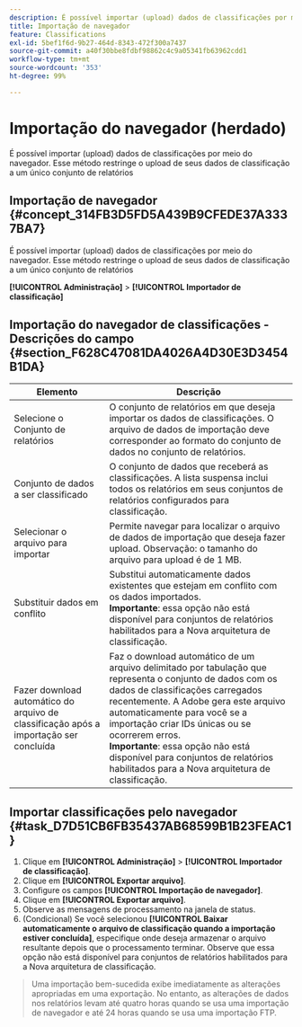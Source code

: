 ```yaml
---
description: É possível importar (upload) dados de classificações por meio do navegador. Esse método restringe o upload de seus dados de classificação a um único conjunto de relatórios
title: Importação de navegador
feature: Classifications
exl-id: 5bef1f6d-9b27-464d-8343-472f300a7437
source-git-commit: a40f30bbe8fdbf98862c4c9a05341fb63962cdd1
workflow-type: tm+mt
source-wordcount: '353'
ht-degree: 99%

---
```


# Importação do navegador (herdado)

É possível importar (upload) dados de classificações por meio do navegador. Esse método restringe o upload de seus dados de classificação a um único conjunto de relatórios

## Importação de navegador {#concept_314FB3D5FD5A439B9CFEDE37A3337BA7}

É possível importar (upload) dados de classificações por meio do navegador. Esse método restringe o upload de seus dados de classificação a um único conjunto de relatórios

**[!UICONTROL Administração]** > **[!UICONTROL Importador de classificação]**

## Importação do navegador de classificações - Descrições do campo {#section_F628C47081DA4026A4D30E3D3454B1DA}

| Elemento | Descrição |
| --- | --- |
| Selecione o Conjunto de relatórios | O conjunto de relatórios em que deseja importar os dados de classificações. O arquivo de dados de importação deve corresponder ao formato do conjunto de dados no conjunto de relatórios. |
| Conjunto de dados a ser classificado | O conjunto de dados que receberá as classificações. A lista suspensa inclui todos os relatórios em seus conjuntos de relatórios configurados para classificação. |
| Selecionar o arquivo para importar | Permite navegar para localizar o arquivo de dados de importação que deseja fazer upload.  Observação: o tamanho do arquivo para upload é de 1 MB. |
| Substituir dados em conflito | Substitui automaticamente dados existentes que estejam em conflito com os dados importados.<br>**Importante**: essa opção não está disponível para conjuntos de relatórios habilitados para a Nova arquitetura de classificação. |
| Fazer download automático do arquivo de classificação após a importação ser concluída | Faz o download automático de um arquivo delimitado por tabulação que representa o conjunto de dados com os dados de classificações carregados recentemente. A Adobe gera este arquivo automaticamente para você se a importação criar IDs únicas ou se ocorrerem erros.<br>**Importante**: essa opção não está disponível para conjuntos de relatórios habilitados para a Nova arquitetura de classificação. |


## Importar classificações pelo navegador {#task_D7D51CB6FB35437AB68599B1B23FEAC1}

1. Clique em **[!UICONTROL Administração]** > **[!UICONTROL Importador de classificação]**.
1. Clique em **[!UICONTROL Exportar arquivo]**.
1. Configure os campos **[!UICONTROL Importação de navegador]**.
1. Clique em **[!UICONTROL Exportar arquivo]**.
1. Observe as mensagens de processamento na janela de status.
1. (Condicional) Se você selecionou **[!UICONTROL Baixar automaticamente o arquivo de classificação quando a importação estiver concluída]**, especifique onde deseja armazenar o arquivo resultante depois que o processamento terminar. Observe que essa opção não está disponível para conjuntos de relatórios habilitados para a Nova arquitetura de classificação.

>Uma importação bem-sucedida exibe imediatamente as alterações apropriadas em uma exportação. No entanto, as alterações de dados nos relatórios levam até quatro horas quando se usa uma importação de navegador e até 24 horas quando se usa uma importação FTP.
